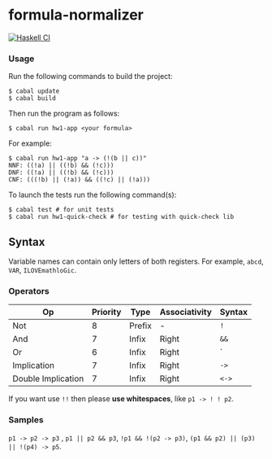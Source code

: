 # formula-normalizer
[![Haskell CI](https://github.com/SmnTin/simple-type-checker/actions/workflows/haskell.yml/badge.svg)](https://github.com/Arrias/mathlogic_normal_forms/actions)

### Usage
Run the following commands to build the project:
```console
$ cabal update
$ cabal build
```
Then run the program as follows:
```console
$ cabal run hw1-app <your formula>
```  
For example:
```console
$ cabal run hw1-app "a -> (!(b || c))"
NNF: ((!a) || ((!b) && (!c)))
DNF: ((!a) || ((!b) && (!c)))
CNF: (((!b) || (!a)) && ((!c) || (!a)))
```
To launch the tests run the following command(s):
```console
$ cabal test # for unit tests  
$ cabal run hw1-quick-check # for testing with quick-check lib
```
## Syntax
Variable names can contain only letters of both registers.  For example, `abcd`, `VAR`, `ILOVEmathloGic`.

### Operators

|  Op                  | Priority | Type      | Associativity    | Syntax |
|----------------------|----------|-----------|------------------|--------|
|  Not                 | 8       | Prefix    | -                | `!`    |
|  And                 | 7        | Infix     | Right             | `&&`   |
|  Or                  | 6        | Infix     | Right            | `||`   |
|  Implication         | 7        | Infix     | Right             | `->`   |
|  Double Implication  | 7        | Infix     | Right             | `<->`  |

If you want use `!!` then please **use whitespaces**, like `p1 -> ! ! p2`.
### Samples 
`p1 -> p2 -> p3` , 
`p1 || p2 && p3`,
`!p1 && !(p2 -> p3)`,
`(p1 && p2) || (p3) || !(p4) -> p5`.
